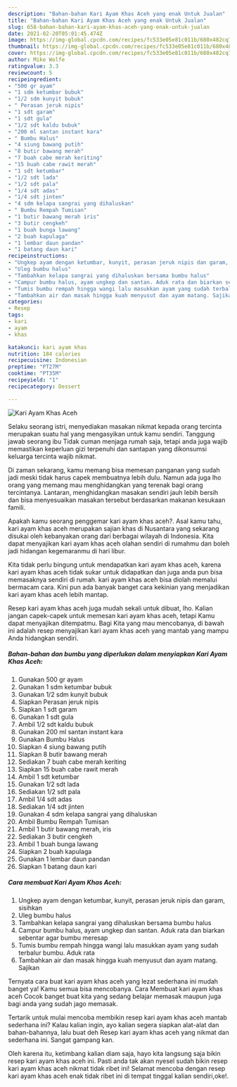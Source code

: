 ```yaml
---
description: "Bahan-bahan Kari Ayam Khas Aceh yang enak Untuk Jualan"
title: "Bahan-bahan Kari Ayam Khas Aceh yang enak Untuk Jualan"
slug: 658-bahan-bahan-kari-ayam-khas-aceh-yang-enak-untuk-jualan
date: 2021-02-20T05:01:45.474Z
image: https://img-global.cpcdn.com/recipes/fc533e05e81c011b/680x482cq70/kari-ayam-khas-aceh-foto-resep-utama.jpg
thumbnail: https://img-global.cpcdn.com/recipes/fc533e05e81c011b/680x482cq70/kari-ayam-khas-aceh-foto-resep-utama.jpg
cover: https://img-global.cpcdn.com/recipes/fc533e05e81c011b/680x482cq70/kari-ayam-khas-aceh-foto-resep-utama.jpg
author: Mike Wolfe
ratingvalue: 3.3
reviewcount: 5
recipeingredient:
- "500 gr ayam"
- "1 sdm ketumbar bubuk"
- "1/2 sdm kunyit bubuk"
- " Perasan jeruk nipis"
- "1 sdt garam"
- "1 sdt gula"
- "1/2 sdt kaldu bubuk"
- "200 ml santan instant kara"
- " Bumbu Halus"
- "4 siung bawang putih"
- "8 butir bawang merah"
- "7 buah cabe merah keriting"
- "15 buah cabe rawit merah"
- "1 sdt ketumbar"
- "1/2 sdt lada"
- "1/2 sdt pala"
- "1/4 sdt adas"
- "1/4 sdt jinten"
- "4 sdm kelapa sangrai yang dihaluskan"
- " Bumbu Rempah Tumisan"
- "1 butir bawang merah iris"
- "3 butir cengkeh"
- "1 buah bunga lawang"
- "2 buah kapulaga"
- "1 lembar daun pandan"
- "1 batang daun kari"
recipeinstructions:
- "Ungkep ayam dengan ketumbar, kunyit, perasan jeruk nipis dan garam, sisihkan"
- "Uleg bumbu halus"
- "Tambahkan kelapa sangrai yang dihaluskan bersama bumbu halus"
- "Campur bumbu halus, ayam ungkep dan santan. Aduk rata dan biarkan sebentar agar bumbu meresap"
- "Tumis bumbu rempah hingga wangi lalu masukkan ayam yang sudah terbalur bumbu. Aduk rata"
- "Tambahkan air dan masak hingga kuah menyusut dan ayam matang. Sajikan"
categories:
- Resep
tags:
- kari
- ayam
- khas

katakunci: kari ayam khas 
nutrition: 184 calories
recipecuisine: Indonesian
preptime: "PT27M"
cooktime: "PT35M"
recipeyield: "1"
recipecategory: Dessert

---
```



![Kari Ayam Khas Aceh](https://img-global.cpcdn.com/recipes/fc533e05e81c011b/680x482cq70/kari-ayam-khas-aceh-foto-resep-utama.jpg)

Selaku seorang istri, menyediakan masakan nikmat kepada orang tercinta merupakan suatu hal yang mengasyikan untuk kamu sendiri. Tanggung jawab seorang ibu Tidak cuman menjaga rumah saja, tetapi anda juga wajib memastikan keperluan gizi terpenuhi dan santapan yang dikonsumsi keluarga tercinta wajib nikmat.

Di zaman  sekarang, kamu memang bisa memesan panganan yang sudah jadi meski tidak harus capek membuatnya lebih dulu. Namun ada juga lho orang yang memang mau menghidangkan yang terenak bagi orang tercintanya. Lantaran, menghidangkan masakan sendiri jauh lebih bersih dan bisa menyesuaikan masakan tersebut berdasarkan makanan kesukaan famili. 



Apakah kamu seorang penggemar kari ayam khas aceh?. Asal kamu tahu, kari ayam khas aceh merupakan sajian khas di Nusantara yang sekarang disukai oleh kebanyakan orang dari berbagai wilayah di Indonesia. Kita dapat menyajikan kari ayam khas aceh olahan sendiri di rumahmu dan boleh jadi hidangan kegemaranmu di hari libur.

Kita tidak perlu bingung untuk mendapatkan kari ayam khas aceh, karena kari ayam khas aceh tidak sukar untuk didapatkan dan juga anda pun bisa memasaknya sendiri di rumah. kari ayam khas aceh bisa diolah memalui bermacam cara. Kini pun ada banyak banget cara kekinian yang menjadikan kari ayam khas aceh lebih mantap.

Resep kari ayam khas aceh juga mudah sekali untuk dibuat, lho. Kalian jangan capek-capek untuk memesan kari ayam khas aceh, tetapi Kamu dapat menyajikan ditempatmu. Bagi Kita yang mau mencobanya, di bawah ini adalah resep menyajikan kari ayam khas aceh yang mantab yang mampu Anda hidangkan sendiri.

<!--inarticleads1-->

##### Bahan-bahan dan bumbu yang diperlukan dalam menyiapkan Kari Ayam Khas Aceh:

1. Gunakan 500 gr ayam
1. Gunakan 1 sdm ketumbar bubuk
1. Gunakan 1/2 sdm kunyit bubuk
1. Siapkan  Perasan jeruk nipis
1. Siapkan 1 sdt garam
1. Gunakan 1 sdt gula
1. Ambil 1/2 sdt kaldu bubuk
1. Gunakan 200 ml santan instant kara
1. Gunakan  Bumbu Halus
1. Siapkan 4 siung bawang putih
1. Siapkan 8 butir bawang merah
1. Sediakan 7 buah cabe merah keriting
1. Siapkan 15 buah cabe rawit merah
1. Ambil 1 sdt ketumbar
1. Gunakan 1/2 sdt lada
1. Sediakan 1/2 sdt pala
1. Ambil 1/4 sdt adas
1. Sediakan 1/4 sdt jinten
1. Gunakan 4 sdm kelapa sangrai yang dihaluskan
1. Ambil  Bumbu Rempah Tumisan
1. Ambil 1 butir bawang merah, iris
1. Sediakan 3 butir cengkeh
1. Ambil 1 buah bunga lawang
1. Siapkan 2 buah kapulaga
1. Gunakan 1 lembar daun pandan
1. Siapkan 1 batang daun kari




<!--inarticleads2-->

##### Cara membuat Kari Ayam Khas Aceh:

1. Ungkep ayam dengan ketumbar, kunyit, perasan jeruk nipis dan garam, sisihkan
1. Uleg bumbu halus
1. Tambahkan kelapa sangrai yang dihaluskan bersama bumbu halus
1. Campur bumbu halus, ayam ungkep dan santan. Aduk rata dan biarkan sebentar agar bumbu meresap
1. Tumis bumbu rempah hingga wangi lalu masukkan ayam yang sudah terbalur bumbu. Aduk rata
1. Tambahkan air dan masak hingga kuah menyusut dan ayam matang. Sajikan




Ternyata cara buat kari ayam khas aceh yang lezat sederhana ini mudah banget ya! Kamu semua bisa mencobanya. Cara Membuat kari ayam khas aceh Cocok banget buat kita yang sedang belajar memasak maupun juga bagi anda yang sudah jago memasak.

Tertarik untuk mulai mencoba membikin resep kari ayam khas aceh mantab sederhana ini? Kalau kalian ingin, ayo kalian segera siapkan alat-alat dan bahan-bahannya, lalu buat deh Resep kari ayam khas aceh yang nikmat dan sederhana ini. Sangat gampang kan. 

Oleh karena itu, ketimbang kalian diam saja, hayo kita langsung saja bikin resep kari ayam khas aceh ini. Pasti anda tak akan nyesel sudah bikin resep kari ayam khas aceh nikmat tidak ribet ini! Selamat mencoba dengan resep kari ayam khas aceh enak tidak ribet ini di tempat tinggal kalian sendiri,oke!.

